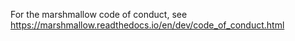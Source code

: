 For the marshmallow code of conduct, see https://marshmallow.readthedocs.io/en/dev/code_of_conduct.html
